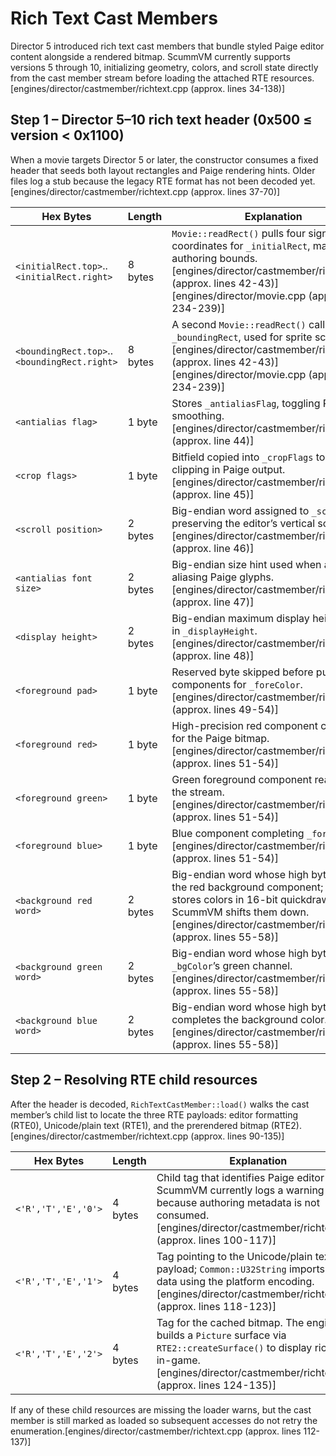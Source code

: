 # Rich Text Cast Members

Director 5 introduced rich text cast members that bundle styled Paige editor content alongside a rendered bitmap. ScummVM currently supports versions 5 through 10, initializing geometry, colors, and scroll state directly from the cast member stream before loading the attached RTE resources.[engines/director/castmember/richtext.cpp (approx. lines 34-138)]

## Step 1 – Director 5–10 rich text header (0x500 ≤ version < 0x1100)

When a movie targets Director 5 or later, the constructor consumes a fixed header that seeds both layout rectangles and Paige rendering hints. Older files log a stub because the legacy RTE format has not been decoded yet.[engines/director/castmember/richtext.cpp (approx. lines 37-70)]

| Hex Bytes | Length | Explanation |
| --- | --- | --- |
| `<initialRect.top>`..`<initialRect.right>` | 8 bytes | `Movie::readRect()` pulls four signed 16-bit coordinates for `_initialRect`, matching the authoring bounds.[engines/director/castmember/richtext.cpp (approx. lines 42-43)][engines/director/movie.cpp (approx. lines 234-239)] |
| `<boundingRect.top>`..`<boundingRect.right>` | 8 bytes | A second `Movie::readRect()` call records `_boundingRect`, used for sprite scaling.[engines/director/castmember/richtext.cpp (approx. lines 42-43)][engines/director/movie.cpp (approx. lines 234-239)] |
| `<antialias flag>` | 1 byte | Stores `_antialiasFlag`, toggling Paige font smoothing.[engines/director/castmember/richtext.cpp (approx. line 44)] |
| `<crop flags>` | 1 byte | Bitfield copied into `_cropFlags` to control clipping in Paige output.[engines/director/castmember/richtext.cpp (approx. line 45)] |
| `<scroll position>` | 2 bytes | Big-endian word assigned to `_scrollPos`, preserving the editor’s vertical scroll.[engines/director/castmember/richtext.cpp (approx. line 46)] |
| `<antialias font size>` | 2 bytes | Big-endian size hint used when anti-aliasing Paige glyphs.[engines/director/castmember/richtext.cpp (approx. line 47)] |
| `<display height>` | 2 bytes | Big-endian maximum display height stored in `_displayHeight`.[engines/director/castmember/richtext.cpp (approx. line 48)] |
| `<foreground pad>` | 1 byte | Reserved byte skipped before pulling RGB components for `_foreColor`.[engines/director/castmember/richtext.cpp (approx. lines 49-54)] |
| `<foreground red>` | 1 byte | High-precision red component collected for the Paige bitmap.[engines/director/castmember/richtext.cpp (approx. lines 51-54)] |
| `<foreground green>` | 1 byte | Green foreground component read from the stream.[engines/director/castmember/richtext.cpp (approx. lines 51-54)] |
| `<foreground blue>` | 1 byte | Blue component completing `_foreColor`.[engines/director/castmember/richtext.cpp (approx. lines 51-54)] |
| `<background red word>` | 2 bytes | Big-endian word whose high byte forms the red background component; Director stores colors in 16-bit quickdraw slots so ScummVM shifts them down.[engines/director/castmember/richtext.cpp (approx. lines 55-58)] |
| `<background green word>` | 2 bytes | Big-endian word whose high byte feeds `_bgColor`’s green channel.[engines/director/castmember/richtext.cpp (approx. lines 55-58)] |
| `<background blue word>` | 2 bytes | Big-endian word whose high byte completes the background color.[engines/director/castmember/richtext.cpp (approx. lines 55-58)] |

## Step 2 – Resolving RTE child resources

After the header is decoded, `RichTextCastMember::load()` walks the cast member’s child list to locate the three RTE payloads: editor formatting (RTE0), Unicode/plain text (RTE1), and the prerendered bitmap (RTE2).[engines/director/castmember/richtext.cpp (approx. lines 90-135)]

| Hex Bytes | Length | Explanation |
| --- | --- | --- |
| `<'R','T','E','0'>` | 4 bytes | Child tag that identifies Paige editor data. ScummVM currently logs a warning because authoring metadata is not consumed.[engines/director/castmember/richtext.cpp (approx. lines 100-117)] |
| `<'R','T','E','1'>` | 4 bytes | Tag pointing to the Unicode/plain text payload; `Common::U32String` imports the data using the platform encoding.[engines/director/castmember/richtext.cpp (approx. lines 118-123)] |
| `<'R','T','E','2'>` | 4 bytes | Tag for the cached bitmap. The engine builds a `Picture` surface via `RTE2::createSurface()` to display rich text in-game.[engines/director/castmember/richtext.cpp (approx. lines 124-135)] |

If any of these child resources are missing the loader warns, but the cast member is still marked as loaded so subsequent accesses do not retry the enumeration.[engines/director/castmember/richtext.cpp (approx. lines 112-137)]
